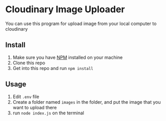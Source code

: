 # Cloudinary Image Uploader

You can use this program for upload image from your local computer to cloudinary

## Install

1. Make sure you have [NPM](https://www.npmjs.com/) installed on your machine
2. Clone this repo
3. Get into this repo and run `npm install`

## Usage

1. Edit `.env` file
2. Create a folder named `images` in the folder, and put the image that you want to upload there
3. run `node index.js` on the terminal
